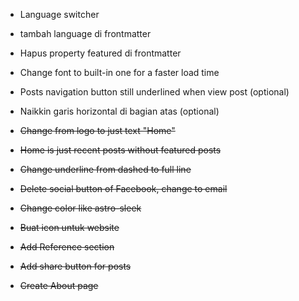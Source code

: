 - Language switcher
- tambah language di frontmatter
- Hapus property featured di frontmatter
- Change font to built-in one for a faster load time
- Posts navigation button still underlined when view post (optional)
- Naikkin garis horizontal di bagian atas (optional)


- ~~Change from logo to just text "Home"~~
- ~~Home is just recent posts without featured posts~~
- ~~Change underline from dashed to full line~~
- ~~Delete social button of Facebook, change to email~~
- ~~Change color like astro-sleek~~
- ~~Buat icon untuk website~~
- ~~Add Reference section~~
- ~~Add share button for posts~~
- ~~Create About page~~
